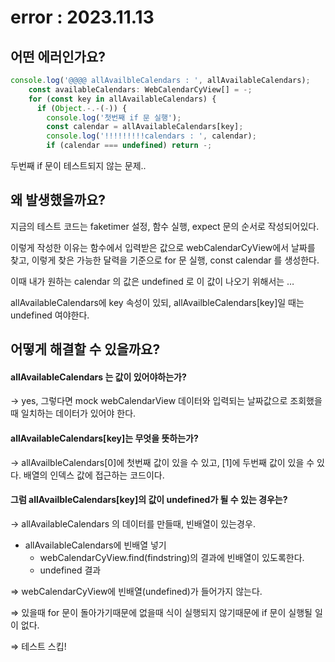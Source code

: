 # error : 2023.11.13

## **어떤 에러인가요?**

```typescript
console.log('@@@@ allAvailbleCalendars : ', allAvailableCalendars);
    const availableCalendars: WebCalendarCyView[] = -;
    for (const key in allAvailableCalendars) {
      if (Object.-.-(-)) {
        console.log('첫번째 if 문 실행');
        const calendar = allAvailableCalendars[key];
        console.log('!!!!!!!!!calendars : ', calendar);
        if (calendar === undefined) return -;
```

두번째 if 문이 테스트되지 않는 문제..

## **왜 발생했을까요?**

지금의 테스트 코드는 faketimer 설정, 함수 실행, expect 문의 순서로 작성되어있다.

이렇게 작성한 이유는 함수에서 입력받은 값으로 webCalendarCyView에서 날짜를 찾고, 이렇게 찾은 가능한 달력을 기준으로 for 문 실행, const calendar 를 생성한다.

이때 내가 원하는 calendar 의 값은 undefined 로 이 값이 나오기 위해서는 …

allAvailableCalendars에 key 속성이 있되, allAvailbleCalendars[key]일 때는 undefined 여야한다.

## **어떻게 해결할 수 있을까요?**

#### allAvailableCalendars 는 값이 있어야하는가?

→ yes, 그렇다면 mock webCalendarView 데이터와 입력되는 날짜값으로 조회했을때 일치하는 데이터가 있어야 한다.

#### allAvailableCalendars[key]는 무엇을 뜻하는가?

→ allAvailbleCalendars[0]에 첫번째 값이 있을 수 있고, [1]에 두번째 값이 있을 수 있다. 배열의 인덱스 값에 접근하는 코드이다.

#### 그럼 allAvailbleCalendars[key]의 값이 undefined가 될 수 있는 경우는?

→ allAvailableCalendars 의 데이터를 만들때, 빈배열이 있는경우.

- allAvailableCalendars에 빈배열 넣기
  - webCalendarCyView.find(findstring)의 결과에 빈배열이 있도록한다.
  - undefined 결과

⇒ webCalendarCyView에 빈배열(undefined)가 들어가지 않는다.

⇒ 있을때 for 문이 돌아가기때문에 없을때 식이 실행되지 않기때문에 if 문이 실행될 일이 없다.

⇒ 테스트 스킵!
